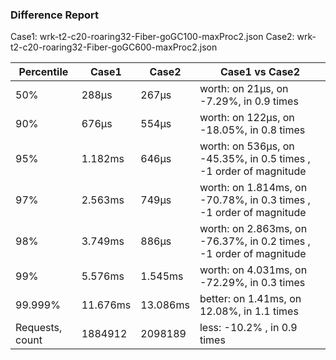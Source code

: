 ### Difference Report
Case1: wrk-t2-c20-roaring32-Fiber-goGC100-maxProc2.json
Case2: wrk-t2-c20-roaring32-Fiber-goGC600-maxProc2.json

|Percentile|Case1|Case2|Case1 vs Case2|
|---|---|---|---|
|50%|288µs|267µs|worth: on 21µs, on -7.29%, in 0.9 times |
|90%|676µs|554µs|worth: on 122µs, on -18.05%, in 0.8 times |
|95%|1.182ms|646µs|worth: on 536µs, on -45.35%, in 0.5 times , -1 order of magnitude|
|97%|2.563ms|749µs|worth: on 1.814ms, on -70.78%, in 0.3 times , -1 order of magnitude|
|98%|3.749ms|886µs|worth: on 2.863ms, on -76.37%, in 0.2 times , -1 order of magnitude|
|99%|5.576ms|1.545ms|worth: on 4.031ms, on -72.29%, in 0.3 times |
|99.999%|11.676ms|13.086ms|better: on 1.41ms, on 12.08%, in 1.1 times |
|Requests, count|1884912|2098189|less: -10.2% , in 0.9 times |
